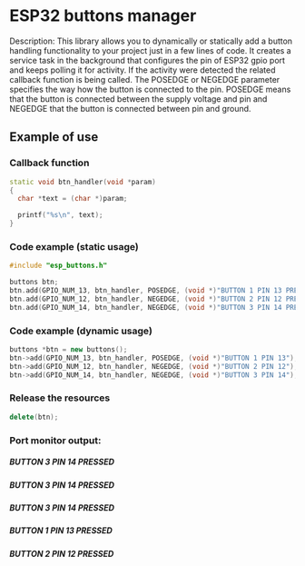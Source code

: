 # ESP32 buttons manager

Description: This library allows you to dynamically or statically add a button handling functionality to your project just in a few lines of code.
It creates a service task in the background that configures the pin of ESP32 gpio port and keeps polling it for activity.
If the activity were detected the related callback function is being called. The POSEDGE or NEGEDGE parameter specifies the way how the button is connected to the pin.
POSEDGE means that the button is connected between the supply voltage and pin and NEGEDGE that the button is connected between pin and ground.

## Example of use
### Callback function
~~~cpp
static void btn_handler(void *param)
{
  char *text = (char *)param;

  printf("%s\n", text);
}
~~~
### Code example (static usage)
~~~cpp
#include "esp_buttons.h"

buttons btn;
btn.add(GPIO_NUM_13, btn_handler, POSEDGE, (void *)"BUTTON 1 PIN 13 PRESSED");
btn.add(GPIO_NUM_12, btn_handler, NEGEDGE, (void *)"BUTTON 2 PIN 12 PRESSED");
btn.add(GPIO_NUM_14, btn_handler, NEGEDGE, (void *)"BUTTON 3 PIN 14 PRESSED");
~~~
### Code example (dynamic usage)
~~~cpp
buttons *btn = new buttons();
btn->add(GPIO_NUM_13, btn_handler, POSEDGE, (void *)"BUTTON 1 PIN 13");
btn->add(GPIO_NUM_12, btn_handler, NEGEDGE, (void *)"BUTTON 2 PIN 12");
btn->add(GPIO_NUM_14, btn_handler, NEGEDGE, (void *)"BUTTON 3 PIN 14");
~~~
### Release the resources
~~~cpp
delete(btn);
~~~
### Port monitor output:
##### BUTTON 3 PIN 14 PRESSED
##### BUTTON 3 PIN 14 PRESSED
##### BUTTON 3 PIN 14 PRESSED
##### BUTTON 1 PIN 13 PRESSED
##### BUTTON 2 PIN 12 PRESSED
